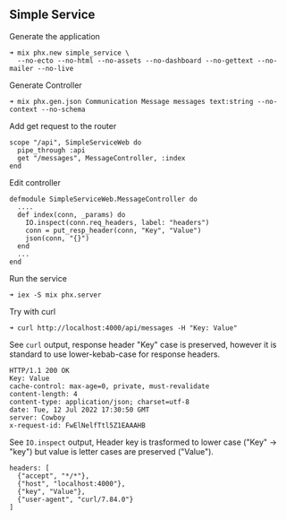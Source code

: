 ## Simple Service

Generate the application

    ➜ mix phx.new simple_service \
      --no-ecto --no-html --no-assets --no-dashboard --no-gettext --no-mailer --no-live

Generate Controller

    ➜ mix phx.gen.json Communication Message messages text:string --no-context --no-schema

Add get request to the router

    scope "/api", SimpleServiceWeb do
      pipe_through :api
      get "/messages", MessageController, :index
    end

Edit controller

    defmodule SimpleServiceWeb.MessageController do
      ....
      def index(conn, _params) do
        IO.inspect(conn.req_headers, label: "headers")
        conn = put_resp_header(conn, "Key", "Value")
        json(conn, "{}")
      end
      ...
    end

Run the service

    ➜ iex -S mix phx.server

Try with curl

    ➜ curl http://localhost:4000/api/messages -H "Key: Value"

See `curl` output, response header "Key" case is preserved, however it
is standard to use lower-kebab-case for response headers.

    HTTP/1.1 200 OK
    Key: Value
    cache-control: max-age=0, private, must-revalidate
    content-length: 4
    content-type: application/json; charset=utf-8
    date: Tue, 12 Jul 2022 17:30:50 GMT
    server: Cowboy
    x-request-id: FwElNelfTtl5Z1EAAAHB

See `IO.inspect` output, Header key is trasformed to lower case ("Key" -> "key")
but value is letter cases are preserved ("Value").

    headers: [
      {"accept", "*/*"},
      {"host", "localhost:4000"},
      {"key", "Value"},
      {"user-agent", "curl/7.84.0"}
    ]
